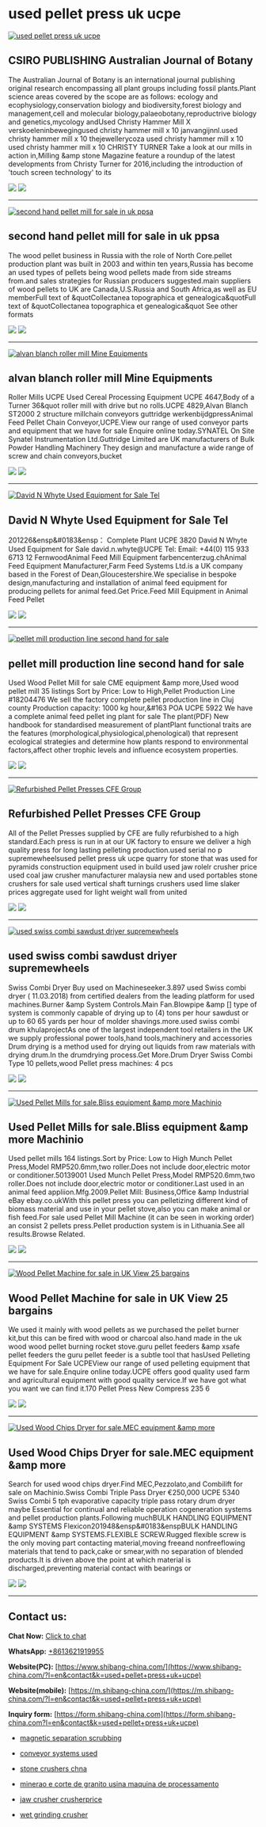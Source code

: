 # used pellet press uk ucpe

<a href="https://swt.shibang-china.com/?l=en&img&k=used+pellet+press+uk+ucpe" target="_blank">![used pellet press uk ucpe](http://static.shibang-china.com/all-800x300/253.jpg)</a>

## CSIRO PUBLISHING Australian Journal of Botany
The Australian Journal of Botany is an international journal publishing original research encompassing all plant groups including fossil plants.Plant science areas covered by the scope are as follows: ecology and ecophysiology,conservation biology and biodiversity,forest biology and management,cell and molecular biology,palaeobotany,reproductrive biology and genetics,mycology andUsed Christy Hammer Mill X verskoeleninbewegingused christy hammer mill x 10 janvangijnnl.used christy hammer mill x 10 thejewellerycoza used christy hammer mill x 10 used christy hammer mill x 10 CHRISTY TURNER Take a look at our mills in action in,Milling &amp stone Magazine feature a roundup of the latest developments from Christy Turner for 2016,including the introduction of 'touch screen technology' to its


<a href="https://whatsapp.shibangsoft.com/WhatsApp.php" target="_blank" title="WhatsApp">![](http://static.shibang-china.com/icon/whatsapp.png)</a> <a href="https://swt.shibang-china.com/?l=en&icon&k=used+pellet+press+uk+ucpe" target="_blank">![](http://static.shibang-china.com/icon/chat-en.png)</a>

---

<a href="https://swt.shibang-china.com/?l=en&img&k=used+pellet+press+uk+ucpe" target="_blank">![second hand pellet mill for sale in uk ppsa](http://static.shibang-china.com/all-800x300/1174.jpg)</a>

## second hand pellet mill for sale in uk ppsa
The wood pellet business in Russia with the role of North Core.pellet production plant was built in 2003 and within ten years,Russia has become an used types of pellets being wood pellets made from side streams from.and sales strategies for Russian producers suggested.main suppliers of wood pellets to UK are Canada,U.S.Russia and South Africa,as well as EU memberFull text of &quotCollectanea topographica et genealogica&quotFull text of &quotCollectanea topographica et genealogica&quot See other formats


<a href="https://whatsapp.shibangsoft.com/WhatsApp.php" target="_blank" title="WhatsApp">![](http://static.shibang-china.com/icon/whatsapp.png)</a> <a href="https://swt.shibang-china.com/?l=en&icon&k=used+pellet+press+uk+ucpe" target="_blank">![](http://static.shibang-china.com/icon/chat-en.png)</a>

---

<a href="https://swt.shibang-china.com/?l=en&img&k=used+pellet+press+uk+ucpe" target="_blank">![alvan blanch roller mill Mine Equipments](http://static.shibang-china.com/all-800x300/619.jpg)</a>

## alvan blanch roller mill Mine Equipments
Roller Mills UCPE Used Cereal Processing Equipment UCPE 4647,Body of a Turner 36&quot roller mill with drive but no rolls.UCPE 4829,Alvan Blanch ST2000 2 structure millchain conveyors guttridge werkenbijdgpressAnimal Feed Pellet Chain Conveyor,UCPE.View our range of used conveyor parts and equipment that we have for sale Enquire online today.SYNATEL On Site Synatel Instrumentation Ltd.Guttridge Limited are UK manufacturers of Bulk Powder Handling Machinery They design and manufacture a wide range of screw and chain conveyors,bucket


<a href="https://whatsapp.shibangsoft.com/WhatsApp.php" target="_blank" title="WhatsApp">![](http://static.shibang-china.com/icon/whatsapp.png)</a> <a href="https://swt.shibang-china.com/?l=en&icon&k=used+pellet+press+uk+ucpe" target="_blank">![](http://static.shibang-china.com/icon/chat-en.png)</a>

---

<a href="https://swt.shibang-china.com/?l=en&img&k=used+pellet+press+uk+ucpe" target="_blank">![David N Whyte Used Equipment for Sale Tel](http://static.shibang-china.com/all-800x300/1064.jpg)</a>

## David N Whyte Used Equipment for Sale Tel
201226&ensp&#0183&ensp： Complete Plant UCPE 3820 David N Whyte Used Equipment for Sale david.n.whyte@UCPE Tel: Email: +44(0) 115 933 6713 12 FernwoodAnimal Feed Mill Equipment farbencenterzug.chAnimal Feed Equipment Manufacturer,Farm Feed Systems Ltd.is a UK company based in the Forest of Dean,Gloucestershire.We specialise in bespoke design,manufacturing and installation of animal feed equipment for producing pellets for animal feed.Get Price.Feed Mill Equipment in Animal Feed Pellet


<a href="https://whatsapp.shibangsoft.com/WhatsApp.php" target="_blank" title="WhatsApp">![](http://static.shibang-china.com/icon/whatsapp.png)</a> <a href="https://swt.shibang-china.com/?l=en&icon&k=used+pellet+press+uk+ucpe" target="_blank">![](http://static.shibang-china.com/icon/chat-en.png)</a>

---

<a href="https://swt.shibang-china.com/?l=en&img&k=used+pellet+press+uk+ucpe" target="_blank">![pellet mill production line second hand for sale](http://static.shibang-china.com/all-800x300/258.jpg)</a>

## pellet mill production line second hand for sale
Used Wood Pellet Mill for sale CME equipment &amp more,Used wood pellet mill 35 listings Sort by Price: Low to High,Pellet Production Line #18204476 We sell the factory complete pellet production line in Cluj county Production capacity: 1000 kg hour,&#163 POA UCPE 5922 We have a complete animal feed pellet ing plant for sale The plant(PDF) New handbook for standardised measurement of plantPlant functional traits are the features (morphological,physiological,phenological) that represent ecological strategies and determine how plants respond to environmental factors,affect other trophic levels and influence ecosystem properties.


<a href="https://whatsapp.shibangsoft.com/WhatsApp.php" target="_blank" title="WhatsApp">![](http://static.shibang-china.com/icon/whatsapp.png)</a> <a href="https://swt.shibang-china.com/?l=en&icon&k=used+pellet+press+uk+ucpe" target="_blank">![](http://static.shibang-china.com/icon/chat-en.png)</a>

---

<a href="https://swt.shibang-china.com/?l=en&img&k=used+pellet+press+uk+ucpe" target="_blank">![Refurbished Pellet Presses CFE Group](http://static.shibang-china.com/all-800x300/968.jpg)</a>

## Refurbished Pellet Presses CFE Group
All of the Pellet Presses supplied by CFE are fully refurbished to a high standard.Each press is run in at our UK factory to ensure we deliver a high quality press for long lasting pelleting production.used serial no p supremewheelsused pellet press uk ucpe quarry for stone that was used for pyramids construction equipment used in build used jaw rolelr crusher price used coal jaw crusher manufacturer malaysia new and used portables stone crushers for sale used vertical shaft turnings crushers used lime slaker prices aggregate used for light weight wall from united


<a href="https://whatsapp.shibangsoft.com/WhatsApp.php" target="_blank" title="WhatsApp">![](http://static.shibang-china.com/icon/whatsapp.png)</a> <a href="https://swt.shibang-china.com/?l=en&icon&k=used+pellet+press+uk+ucpe" target="_blank">![](http://static.shibang-china.com/icon/chat-en.png)</a>

---

<a href="https://swt.shibang-china.com/?l=en&img&k=used+pellet+press+uk+ucpe" target="_blank">![used swiss combi sawdust driyer supremewheels](http://static.shibang-china.com/all-800x300/1241.jpg)</a>

## used swiss combi sawdust driyer supremewheels
Swiss Combi Dryer Buy used on Machineseeker.3.897 used Swiss combi dryer ( 11.03.2018) from certified dealers from the leading platform for used machines.Burner &amp System Controls.Main Fan.Blowpipe &amp [] type of system is commonly capable of drying up to (4) tons per hour sawdust or up to 60 65 yards per hour of molder shavings.more.used swiss combi drum khulaprojectAs one of the largest independent tool retailers in the UK we supply professional power tools,hand tools,machinery and accessories Drum drying is a method used for drying out liquids from raw materials with drying drum.In the drumdrying process.Get More.Drum Dryer Swiss Combi Type 10 pellets,wood Pellet press machines: 4 pcs


<a href="https://whatsapp.shibangsoft.com/WhatsApp.php" target="_blank" title="WhatsApp">![](http://static.shibang-china.com/icon/whatsapp.png)</a> <a href="https://swt.shibang-china.com/?l=en&icon&k=used+pellet+press+uk+ucpe" target="_blank">![](http://static.shibang-china.com/icon/chat-en.png)</a>

---

<a href="https://swt.shibang-china.com/?l=en&img&k=used+pellet+press+uk+ucpe" target="_blank">![Used Pellet Mills for sale.Bliss equipment &amp more Machinio](http://static.shibang-china.com/all-800x300/1302.jpg)</a>

## Used Pellet Mills for sale.Bliss equipment &amp more Machinio
Used pellet mills 164 listings.Sort by Price: Low to High Munch Pellet Press,Model RMP520.6mm,two roller.Does not include door,electric motor or conditioner.50139001 Used Munch Pellet Press,Model RMP520.6mm,two roller.Does not include door,electric motor or conditioner.Last used in an animal feed appliion.Mfg.2009.Pellet Mill: Business,Office &amp Industrial eBay ebay.co.ukWith this pellet press you can pelletizing different kind of biomass material and use in your pellet stove,also you can make animal or fish feed.For sale used Pellet Mill Machine (it can be seen in working order) an consist 2 pellets press.Pellet production system is in Lithuania.See all results.Browse Related.


<a href="https://whatsapp.shibangsoft.com/WhatsApp.php" target="_blank" title="WhatsApp">![](http://static.shibang-china.com/icon/whatsapp.png)</a> <a href="https://swt.shibang-china.com/?l=en&icon&k=used+pellet+press+uk+ucpe" target="_blank">![](http://static.shibang-china.com/icon/chat-en.png)</a>

---

<a href="https://swt.shibang-china.com/?l=en&img&k=used+pellet+press+uk+ucpe" target="_blank">![Wood Pellet Machine for sale in UK View 25 bargains](http://static.shibang-china.com/all-800x300/280.jpg)</a>

## Wood Pellet Machine for sale in UK View 25 bargains
We used it mainly with wood pellets as we purchased the pellet burner kit,but this can be fired with wood or charcoal also.hand made in the uk wood wood pellet burning rocket stove.guru pellet feeders &amp xsafe pellet feeders the guru pellet feeder is a subtle tool that hasUsed Pelleting Equipment For Sale UCPEView our range of used pelleting equipment that we have for sale.Enquire online today.UCPE offers good quality used farm and agricultural equipment with good quality service.If we have got what you want we can find it.170 Pellet Press New Compress 235 6


<a href="https://whatsapp.shibangsoft.com/WhatsApp.php" target="_blank" title="WhatsApp">![](http://static.shibang-china.com/icon/whatsapp.png)</a> <a href="https://swt.shibang-china.com/?l=en&icon&k=used+pellet+press+uk+ucpe" target="_blank">![](http://static.shibang-china.com/icon/chat-en.png)</a>

---

<a href="https://swt.shibang-china.com/?l=en&img&k=used+pellet+press+uk+ucpe" target="_blank">![Used Wood Chips Dryer for sale.MEC equipment &amp more](http://static.shibang-china.com/all-800x300/1251.jpg)</a>

## Used Wood Chips Dryer for sale.MEC equipment &amp more
Search for used wood chips dryer.Find MEC,Pezzolato,and Combilift for sale on Machinio.Swiss Combi Triple Pass Dryer €250,000 UCPE 5340 Swiss Combi 5 tph evaporative capacity triple pass rotary drum dryer maybe Essential for continual and reliable operation cogeneration systems and pellet production plants.Following muchBULK HANDLING EQUIPMENT &amp SYSTEMS Flexicon201948&ensp&#0183&enspBULK HANDLING EQUIPMENT &amp SYSTEMS.FLEXIBLE SCREW.Rugged flexible screw is the only moving part contacting material,moving freeand nonfreeflowing materials that tend to pack,cake or smear,with no separation of blended products.It is driven above the point at which material is discharged,preventing material contact with bearings or


<a href="https://whatsapp.shibangsoft.com/WhatsApp.php" target="_blank" title="WhatsApp">![](http://static.shibang-china.com/icon/whatsapp.png)</a> <a href="https://swt.shibang-china.com/?l=en&icon&k=used+pellet+press+uk+ucpe" target="_blank">![](http://static.shibang-china.com/icon/chat-en.png)</a>

---
## Contact us:

**Chat Now:** [Click to chat](https://swt.shibang-china.com?l=en&contact&k=used+pellet+press+uk+ucpe)

**WhatsApp:**  [+8613621919955](https://whatsapp.shibangsoft.com/WhatsApp.php)

**Website(PC):** [https://www.shibang-china.com/](https://www.shibang-china.com/?l=en&contact&k=used+pellet+press+uk+ucpe)

**Website(mobile):** [https://m.shibang-china.com/](https://m.shibang-china.com/?l=en&contact&k=used+pellet+press+uk+ucpe)

**Inquiry form:** [https://form.shibang-china.com](https://form.shibang-china.com?l=en&contact&k=used+pellet+press+uk+ucpe)

* [magnetic separation scrubbing](../118/magnetic%20separation%20scrubbing.md)

* [conveyor systems used](../120/conveyor%20systems%20used.md)

* [stone crushers chna](../119/stone%20crushers%20chna.md)

* [minerao e corte de granito usina maquina de processamento](../112/minerao%20e%20corte%20de%20granito%20usina%20maquina%20de%20processamento.md)

* [jaw crusher crusherprice](../114/jaw%20crusher%20crusherprice.md)

* [wet grinding crusher](../115/wet%20grinding%20crusher.md)